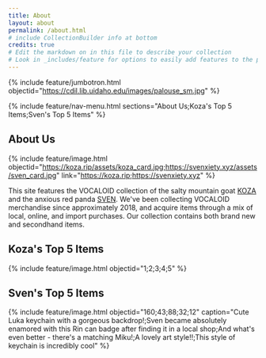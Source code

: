 ```yaml
---
title: About
layout: about
permalink: /about.html
# include CollectionBuilder info at bottom
credits: true
# Edit the markdown on in this file to describe your collection
# Look in _includes/feature for options to easily add features to the page
---
```


{% include feature/jumbotron.html objectid="https://cdil.lib.uidaho.edu/images/palouse_sm.jpg" %}

{% include feature/nav-menu.html sections="About Us;Koza's Top 5 Items;Sven's Top 5 Items" %}

## About Us

{% include feature/image.html objectid="https://koza.rip/assets/koza_card.jpg;https://svenxiety.xyz/assets/sven_card.jpg" link="https://koza.rip;https://svenxiety.xyz" %}

This site features the VOCALOID collection of the salty mountain goat [KOZA](https://koza.rip) and the anxious red panda [SVEN](https://svenxiety.xyz). We've been collecting VOCALOID merchandise since approximately 2018, and acquire items through a mix of local, online, and import purchases. Our collection contains both brand new and secondhand items.

## Koza's Top 5 Items

{% include feature/image.html objectid="1;2;3;4;5" %}

## Sven's Top 5 Items

{% include feature/image.html objectid="160;43;88;32;12" caption="Cute Luka keychain with a gorgeous backdrop!;Sven became absolutely enamored with this Rin can badge after finding it in a local shop;And what's even better - there's a matching Miku!;A lovely art style!!;This style of keychain is incredibly cool" %}
